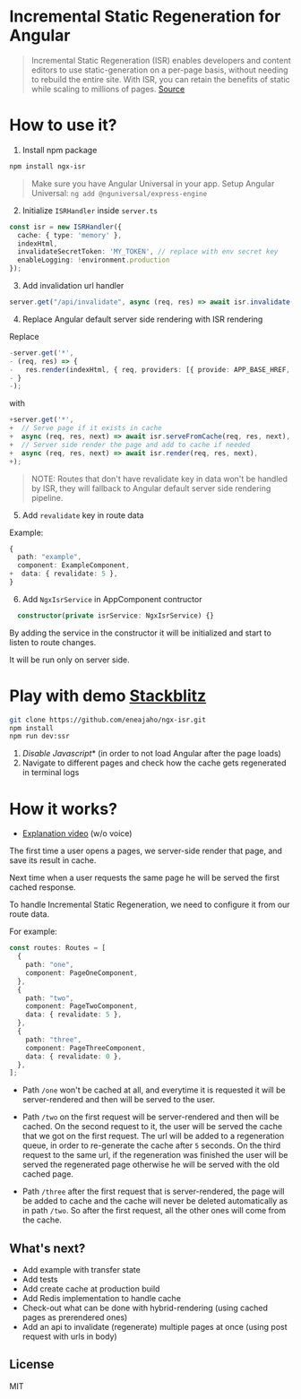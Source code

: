 # Incremental Static Regeneration for Angular
> Incremental Static Regeneration (ISR) enables developers and content editors to use static-generation on a per-page basis, without needing to rebuild the entire site. With ISR, you can retain the benefits of static while scaling to millions of pages. [Source](https://vercel.com/docs/concepts/next.js/incremental-static-regeneration)

# How to use it?

1. Install npm package
```bash
npm install ngx-isr
```

> Make sure you have Angular Universal in your app.
> Setup Angular Universal: `ng add @nguniversal/express-engine`


2. Initialize `ISRHandler` inside `server.ts`
```ts
const isr = new ISRHandler({
  cache: { type: 'memory' },
  indexHtml,
  invalidateSecretToken: 'MY_TOKEN', // replace with env secret key
  enableLogging: !environment.production
});
```

3. Add invalidation url handler
```ts
server.get("/api/invalidate", async (req, res) => await isr.invalidate(req, res));
```

4. Replace Angular default server side rendering with ISR rendering

Replace
```ts
-server.get('*',
- (req, res) => {
-   res.render(indexHtml, { req, providers: [{ provide: APP_BASE_HREF, useValue: req.baseUrl }] });
- }
-);
```
with
```ts
+server.get('*',
+  // Serve page if it exists in cache
+  async (req, res, next) => await isr.serveFromCache(req, res, next),
+  // Server side render the page and add to cache if needed
+  async (req, res, next) => await isr.render(req, res, next),
+);
```
> NOTE: Routes that don't have revalidate key in data won't be handled by ISR, they will fallback to Angular default server side rendering pipeline.

5. Add `revalidate` key in route data

Example:
```ts
{
  path: "example",
  component: ExampleComponent,
+  data: { revalidate: 5 },
}
```

6. Add `NgxIsrService` in AppComponent contructor
```ts
  constructor(private isrService: NgxIsrService) {}
```
By adding the service in the constructor it will be initialized and start to listen to route changes.

It will be run only on server side.

# Play with demo [Stackblitz](https://stackblitz.com/edit/node-cvlod6?file=server.ts)

```bash
git clone https://github.com/eneajaho/ngx-isr.git
npm install
npm run dev:ssr
```

1. *Disable Javascript** (in order to not load Angular after the page loads)
2. Navigate to different pages and check how the cache gets regenerated in terminal logs


# How it works?
- [Explanation video](https://vimeo.com/687530247) (w/o voice)

The first time a user opens a pages, we server-side render that page, and save its result in cache.

Next time when a user requests the same page he will be served the first cached response.

To handle Incremental Static Regeneration, we need to configure it from our route data.

For example:
```ts
const routes: Routes = [
  {
    path: "one",
    component: PageOneComponent,
  },
  {
    path: "two",
    component: PageTwoComponent,
    data: { revalidate: 5 },
  },
  {
    path: "three",
    component: PageThreeComponent,
    data: { revalidate: 0 },
  },
];
```

- Path `/one` won't be cached at all, and everytime it is requested it will be server-rendered and then will be served to the user.

- Path `/two` on the first request will be server-rendered and then will be cached. On the second request to it, the user will be served the cache that we got on the first request.
The url will be added to a regeneration queue, in order to re-generate the cache after `5` seconds.
On the third request to the same url, if the regeneration was finished the user will be served the regenerated page otherwise he will be served with the old cached page.

- Path `/three` after the first request that is server-rendered, the page will be added to cache and the cache will never be deleted automatically as in path `/two`. So after the first request, all the other ones will come from the cache.

## What's next?
- Add example with transfer state
- Add tests
- Add create cache at production build
- Add Redis implementation to handle cache
- Check-out what can be done with hybrid-rendering (using cached pages as prerendered ones)
- Add an api to invalidate (regenerate) multiple pages at once (using post request with urls in body)

## License
MIT